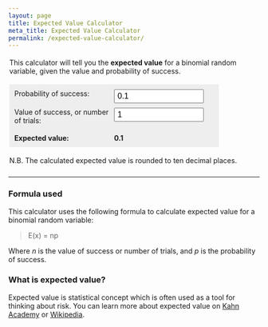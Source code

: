 ```yaml
---
layout: page
title: Expected Value Calculator
meta_title: Expected Value Calculator
permalink: /expected-value-calculator/
---
```


<!--
 TODO
 Alpha
 - Setup keyword monitoring

 Later
 - Did you find this helpful?
-->

<style type="text/css">
  .evc {
    margin-top: 18px;
    margin-bottom: 24px;
  }

  .evc .form-fields {
    background-color: #eee;
    padding: 10px;
    clear: both;
    max-width: 400px;
  }

  .evc fieldset {
    border: none;
    padding: 0;
  }
  .evc legend {
    padding: 0;
    margin: 0 0 18px 0;
    display: block;
  }
  .evc label {
    width: 200px;
    float: left;
  }

  .evc input {
    width: 180px;
    font-size: 16px;
    padding: 3px 5px 3px 5px;
  }

  .evc .form-group {
    display: block;
    overflow: hidden;
    margin-bottom: 9px;
  }

  .evc .tip {
    margin-top: 18px;
    margin-bottom: 0;
  }

  .evc .form-group:last-child {
    margin-bottom: 0;
  }

  .evc__result-panel {
    margin-top: 18px;
    font-weight: 700;
  }
</style>

<form class="evc">
  <fieldset>
    <legend>This calculator will tell you the <strong>expected value</strong> for a binomial random variable, given the value and probability of success.</legend>
    <div class="form-fields">
      <div class="form-group">
        <label>Probability of success:</label>
        <input type="number" value="0.1" min="0" max="1" step="0.1" id="evc__probability-success" name="evc__probability-success" class="form-control" onchange="updateResult();">
      </div>
      <div class="form-group">
        <label>Value of success, or number of trials:</label>
        <input type="number" value="1" id="evc__trials" min="1" name="evc__trials" class="form-control" onchange="updateResult();">
      </div>
      <div class="form-group evc__result-panel">
        <label>Expected value:</label> <span id="evc__result">0.1</span>
      </div>
    </div>
    <p class="tip">N.B. The calculated expected value is rounded to ten decimal places.</p>
  </fieldset>
</form>

<hr>
<h3>Formula used</h3>
<p>This calculator uses the following formula to calculate expected value for a binomial random variable:</p>
<blockquote>E(x) = np</blockquote>
<p>Where <em>n</em> is the value of success or number of trials, and <em>p</em> is the probability of success.</p>
<h3>What is expected value?</h3>
<p>Expected value is statistical concept which is often used as a tool for thinking about risk. You can learn more about expected value on <a href="https://www.khanacademy.org/math/probability/random-variables-topic/expected-value">Kahn Academy</a> or <a href="https://en.wikipedia.org/wiki/Expected_value" target="_blank">Wikipedia</a>.</p>

<script>
  var $result = document.getElementById('evc__result');
  var $trials = document.getElementById('evc__trials');
  var $probabilitySuccess = document.getElementById('evc__probability-success');

  function updateResult() {
    var trials = parseFloat($trials.value);
    var probabilitySuccess = parseFloat($probabilitySuccess.value);
    if(probabilitySuccess > 1) {
      probabilitySuccess = 1;
      $probabilitySuccess.val(1);
    }
    var exactResult = trials * probabilitySuccess;
    var result = Math.round(exactResult * 1000000000000) / 1000000000000;

    if(!isNaN(result)) {
      analytics.track('Updated calculation');
      result = result.toString();
      $result.innerHTML = result;
    }
  }
</script>